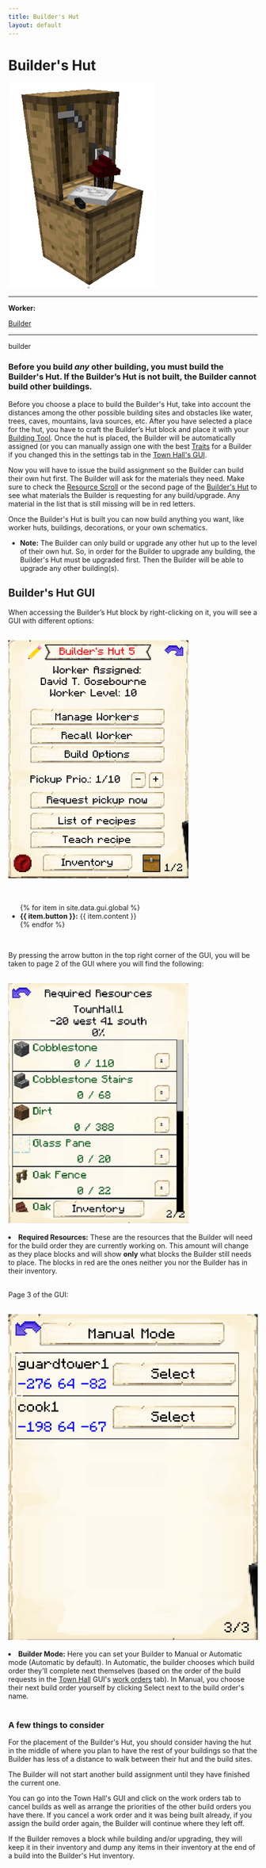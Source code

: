 ```yaml
---
title: Builder's Hut
layout: default
---
```

# Builder's Hut

<div class="infobox box text-center">
    <img src="../../assets/images/buildings/builder.png" alt="Builder's Hut" />
    <hr />
    <div class="row section-text text-left">
        <div class="col">
        <p><strong>Worker:</strong></p>
        </div>
        <div class="col">
        <p><a href="../workers/builder">Builder</a></p>
        </div>
    </div>
    <hr />
    <recipe>builder</recipe>
</div>

### Before you build *any* other building, you must build the Builder's Hut. If the Builder’s Hut is not built, the Builder cannot build other buildings.

Before you choose a place to build the Builder's Hut, take into account the distances among the other possible building sites and obstacles like water, trees, caves, mountains, lava sources, etc. After you have selected a place for the hut, you have to craft the Builder’s Hut block and place it with your [Building Tool](../items/buildingtool). Once the hut is placed, the Builder will be automatically assigned (or you can manually assign one with the best [Traits](../systems/workerinfo) for a Builder if you changed this in the settings tab in the [Town Hall's GUI](../../source/buildings/townhall).

Now you will have to issue the build assignment so the Builder can build their own hut first. The Builder will ask for the materials they need. Make sure to check the [Resource Scroll](../../source/items/resourcescroll) or the second page of the [Builder's Hut](../../source/buildings/builder) to see what materials the Builder is requesting for any build/upgrade. Any material in the list that is still missing will be in red letters.

Once the Builder's Hut is built you can now build anything you want, like worker huts, buildings, decorations, or your own schematics.

- **Note:** The Builder can only build or upgrade any other hut up to the level of their own hut. So, in order for the Builder to upgrade any building, the Builder's Hut must be upgraded first. Then the Builder will be able to upgrade any other building(s).

## Builder's Hut GUI

When accessing the Builder’s Hut block by right-clicking on it, you will see a GUI with different options:

<br>
<div class="row">
  <div class="col-sm-12 col-md">
    <img src="../../assets/images/gui/buildergui1.png" class="img-fluid mx-auto" alt="Builder GUI">
  </div>
  <br>
  <div class="col-sm-12 col-md">
    <br>
    <ul>
      {% for item in site.data.gui.global %}
        <li><strong>{{ item.button }}:</strong> {{ item.content }}</li>
      {% endfor %}
    </ul>
  </div>
</div>
 <div class="col-sm-12 col-md"><br>
    <p>By pressing the arrow button in the top right corner of the GUI, you will be taken to page 2 of the GUI where you will find the following:</p>
  </div>
<br>
<div class="row">
  <div class="col-sm-12 col-md">
    <img src="../../assets/images/gui/buildergui2.png" class="img-fluid mx-auto" alt="Builder GUI 2">
  </div>
<br>
<li><strong>Required Resources:</strong> These are the resources that the Builder will need for the build order they are currently working on. This amount will change as they place blocks and will show <strong>only</strong> what blocks the Builder still needs to place. The blocks in red are the ones neither you nor the Builder has in their inventory.</li>
</div>
 <div class="col-sm-12 col-md"><br>
    <p>Page 3 of the GUI:</p>
  </div>
<br>
<div class="row">
  <div class="col-sm-12 col-md">
    <img src="../../assets/images/gui/buildergui3.png" class="img-fluid mx-auto" alt="Builder GUI 3">
  </div>
<br>
    <li><strong>Builder Mode:</strong> Here you can set your Builder to Manual or Automatic mode (Automatic by default). In Automatic, the builder chooses which build order they'll complete next themselves (based on the order of the build requests in the <a href="../../source/buildings/townhall">Town Hall</a> GUI's <a href="#workorders">work orders</a> tab). In Manual, you choose their next build order yourself by clicking Select next to the build order's name.</li>
</div>
 
<br>

### A few things to consider

For the placement of the Builder's Hut, you should consider having the hut in the middle of where you plan to have the rest of your buildings so that the Builder has less of a distance to walk between their hut and the build sites.

The Builder will not start another build assignment until they have finished the current one.

<a id="workorders">You</a> can go into the Town Hall's GUI and click on the work orders tab to cancel builds as well as arrange the priorities of the other build orders you have there. If you cancel a work order and it was being built already, if you assign the build order again, the Builder will continue where they left off.

If the Builder removes a block while building and/or upgrading, they will keep it in their inventory and dump any items in their inventory at the end of a build into the Builder's Hut inventory.
<br><br>
